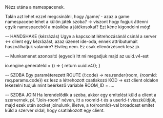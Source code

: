 Nézz utána a namespacenek.

Talán azt lehet ezzel megcsinálni, hogy /game/<id> - azaz a game namespacebe lehet a külön játék szoba?
-> viszont hogy fogjuk áttenni egyik namespaceből a másikba a játékosokat? Ezt kéne kigondolni még!

-- HANDSHAKE (kézrázás)
Ugye a kapcsolat létrehozásánál csinál a server <-> client egy kézrázást, azaz üzenet ide-oda, ennek attributumait használhatjuk valamire? Elvileg nem. Ez csak ellenőrzésnek lesz jó.

-- Munkamenet azonosító (egyedi)
Itt mi megadjuk majd az uuid.v4-est 

io.engine.generateId = () => {
  return uuid.v4(); 
}

-- SZOBA
Egy paraméterezett ROUTE (/:code) -> res.render(room, {roomId: req.params.code}) ez lesz a létrehozott csatlakozó KÓD
-> ezt client oldalon lekezelni tudjuk mint beérkező variable ROOM_ID = ....

-- SZOBA JOIN
Ha lerendelődik a szoba, akkor egy emitelést küld a client a szervernek, pl. "Join-room" néven, itt a roomId-t és a userId-t visszküldjük,
majd ezek után socket joinulunk, illetve, a to(roomId)-val broadcast emitet küld a szerver oldal, hogy csatlakozott egy client.